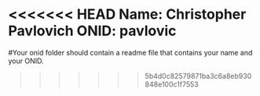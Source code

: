 <<<<<<< HEAD
Name: Christopher Pavlovich
ONID: pavlovic
=======
#Your onid folder should contain a readme file that contains your name and your ONID.
>>>>>>> 5b4d0c82579871ba3c6a8eb930848e100c1f7553
